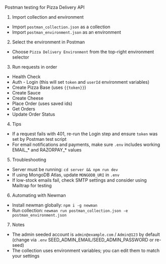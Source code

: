Postman testing for Pizza Delivery API

1) Import collection and environment
- Import `postman_collection.json` as a collection
- Import `postman_environment.json` as an environment

2) Select the environment in Postman
- Choose `Pizza Delivery Environment` from the top-right environment selector

3) Run requests in order
- Health Check
- Auth - Login (this will set `token` and `userId` environment variables)
- Create Pizza Base (uses `{{token}}`)
- Create Sauce
- Create Cheese
- Place Order (uses saved ids)
- Get Orders
- Update Order Status

4) Tips
- If a request fails with 401, re-run the Login step and ensure `token` was set by Postman test script
- For email notifications and payments, make sure `.env` includes working EMAIL_* and RAZORPAY_* values

5) Troubleshooting
- Server must be running: `cd server && npm run dev`
- If using MongoDB Atlas, update `MONGODB_URI` in `.env`
- If low-stock emails fail, check SMTP settings and consider using Mailtrap for testing

6) Automating with Newman
- Install newman globally: `npm i -g newman`
- Run collection: `newman run postman_collection.json -e postman_environment.json`

7) Notes
- The admin seeded account is `admin@example.com` / `Admin@123` by default (change via `.env` SEED_ADMIN_EMAIL/SEED_ADMIN_PASSWORD or re-seed)
- The collection uses environment variables; you can edit them to match your settings
